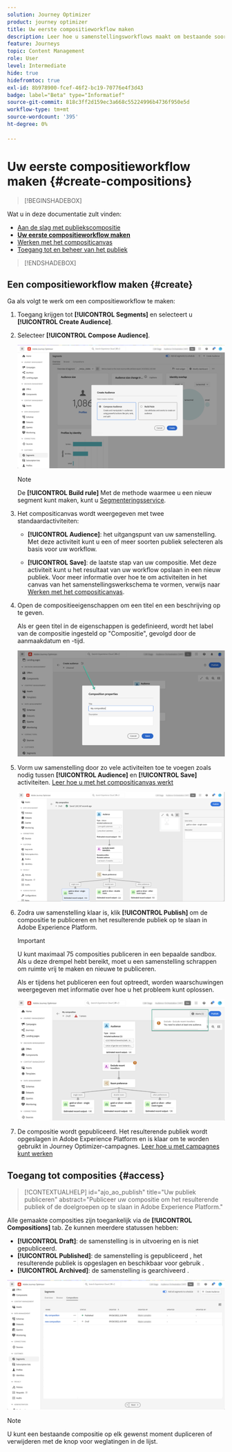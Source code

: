 ```yaml
---
solution: Journey Optimizer
product: journey optimizer
title: Uw eerste compositieworkflow maken
description: Leer hoe u samenstellingsworkflows maakt om bestaande soorten publiek te combineren en te rangschikken.
feature: Journeys
topic: Content Management
role: User
level: Intermediate
hide: true
hidefromtoc: true
exl-id: 8b978900-fcef-46f2-bc19-70776e4f3d43
badge: label="Beta" type="Informatief"
source-git-commit: 818c3ff2d159ec3a668c55224996b4736f950e5d
workflow-type: tm+mt
source-wordcount: '395'
ht-degree: 0%

---
```


# Uw eerste compositieworkflow maken {#create-compositions}

>[!BEGINSHADEBOX]

Wat u in deze documentatie zult vinden:

* [Aan de slag met publiekscompositie](get-started-audience-orchestration.md)
* **[Uw eerste compositieworkflow maken](create-compositions.md)**
* [Werken met het compositicanvas](composition-canvas.md)
* [Toegang tot en beheer van het publiek](access-audiences.md)

>[!ENDSHADEBOX]

## Een compositieworkflow maken {#create}

Ga als volgt te werk om een compositieworkflow te maken:

1. Toegang krijgen tot **[!UICONTROL Segments]** en selecteert u **[!UICONTROL Create Audience]**.

1. Selecteer **[!UICONTROL Compose Audience]**.

   ![](assets/audiences-create.png)

   >[!NOTE]
   >
   >De **[!UICONTROL Build rule]** Met de methode waarmee u een nieuw segment kunt maken, kunt u [Segmenteringsservice](https://experienceleague.adobe.com/docs/experience-platform/segmentation/ui/overview.html).

1. Het compositicanvas wordt weergegeven met twee standaardactiviteiten:

   * **[!UICONTROL Audience]**: het uitgangspunt van uw samenstelling. Met deze activiteit kunt u een of meer soorten publiek selecteren als basis voor uw workflow.

   * **[!UICONTROL Save]**: de laatste stap van uw compositie. Met deze activiteit kunt u het resultaat van uw workflow opslaan in een nieuw publiek.
   Voor meer informatie over hoe te om activiteiten in het canvas van het samenstellingswerkschema te vormen, verwijs naar [Werken met het compositicanvas](composition-canvas.md).

1. Open de compositieeigenschappen om een titel en een beschrijving op te geven.

   Als er geen titel in de eigenschappen is gedefinieerd, wordt het label van de compositie ingesteld op &quot;Compositie&quot;, gevolgd door de aanmaakdatum en -tijd.

   ![](assets/audiences-properties.png)

1. Vorm uw samenstelling door zo vele activiteiten toe te voegen zoals nodig tussen **[!UICONTROL Audience]** en **[!UICONTROL Save]** activiteiten. [Leer hoe u met het compositicanvas werkt](composition-canvas.md)

   ![](assets/audiences-publish.png)

1. Zodra uw samenstelling klaar is, klik **[!UICONTROL Publish]** om de compositie te publiceren en het resulterende publiek op te slaan in Adobe Experience Platform.

   >[!IMPORTANT]
   >
   >U kunt maximaal 75 composities publiceren in een bepaalde sandbox. Als u deze drempel hebt bereikt, moet u een samenstelling schrappen om ruimte vrij te maken en nieuwe te publiceren.

   Als er tijdens het publiceren een fout optreedt, worden waarschuwingen weergegeven met informatie over hoe u het probleem kunt oplossen.

   ![](assets/audiences-alerts.png)

1. De compositie wordt gepubliceerd. Het resulterende publiek wordt opgeslagen in Adobe Experience Platform en is klaar om te worden gebruikt in Journey Optimizer-campagnes. [Leer hoe u met campagnes kunt werken](../campaigns/get-started-with-campaigns.md)

## Toegang tot composities {#access}

>[!CONTEXTUALHELP]
>id="ajo_ao_publish"
>title="Uw publiek publiceren"
>abstract="Publiceer uw compositie om het resulterende publiek of de doelgroepen op te slaan in Adobe Experience Platform."

Alle gemaakte composities zijn toegankelijk via de **[!UICONTROL Compositions]** tab. Ze kunnen meerdere statussen hebben:

* **[!UICONTROL Draft]**: de samenstelling is in uitvoering en is niet gepubliceerd.
* **[!UICONTROL Published]**: de samenstelling is gepubliceerd , het resulterende publiek is opgeslagen en beschikbaar voor gebruik .
* **[!UICONTROL Archived]**: de samenstelling is gearchiveerd .

![](assets/audiences-compositions.png)

>[!NOTE]
>
>U kunt een bestaande compositie op elk gewenst moment dupliceren of verwijderen met de knop voor weglatingen in de lijst.
